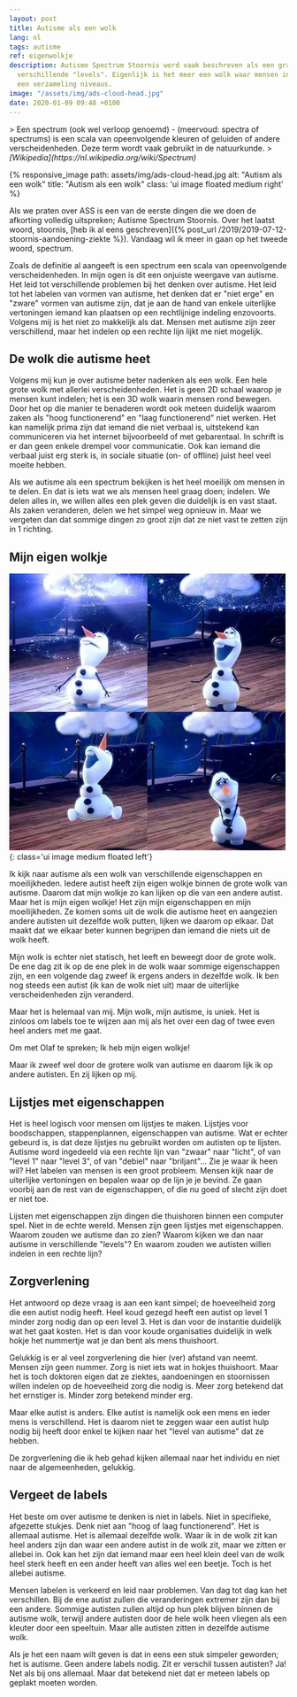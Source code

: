 ```yaml
---
layout: post
title: Autisme als een wolk
lang: nl
tags: autisme
ref: eigenwolkje
description: Autisme Spectrum Stoornis word vaak beschreven als een grafiek of als
  verschillende "levels". Eigenlijk is het meer een wolk waar mensen in bewegen dan
  een verzameling niveaus.
image: "/assets/img/ads-cloud-head.jpg"
date: 2020-01-09 09:48 +0100
---
```

<div class="quote" markdown="1">
> Een spectrum (ook wel verloop genoemd) - (meervoud: spectra of spectrums) is een scala van opeenvolgende kleuren of geluiden of andere verscheidenheden. Deze term wordt vaak gebruikt in de natuurkunde.
> <cite>[Wikipedia](https://nl.wikipedia.org/wiki/Spectrum)</cite>
</div>

{% responsive_image path: assets/img/ads-cloud-head.jpg alt: "Autism als een wolk" title: "Autism als een wolk" class: 'ui image floated medium right' %}

Als we praten over ASS is een van de eerste dingen die we doen de afkorting volledig uitspreken; Autisme Spectrum Stoornis. Over het laatst woord, stoornis, [heb ik al eens geschreven]({% post_url /2019/2019-07-12-stoornis-aandoening-ziekte %}). Vandaag wil ik meer in gaan op het tweede woord, spectrum.

Zoals de definitie al aangeeft is een spectrum een scala van opeenvolgende verscheidenheden. In mijn ogen is dit een onjuiste weergave van autisme. Het leid tot verschillende problemen bij het denken over autisme. Het leid tot het labelen van vormen van autisme, het denken dat er "niet erge" en "zware" vormen van autisme zijn, dat je aan de hand van enkele uiterlijke vertoningen iemand kan plaatsen op een rechtlijnige indeling enzovoorts. Volgens mij is het niet zo makkelijk als dat. Mensen met autisme zijn zeer verschillend, maar het indelen op een rechte lijn lijkt me niet mogelijk.

## De wolk die autisme heet

Volgens mij kun je over autisme beter nadenken als een wolk. Een hele grote wolk met allerlei verscheidenheden. Het is geen 2D schaal waarop je mensen kunt indelen; het is een 3D wolk waarin mensen rond bewegen. Door het op die manier te benaderen wordt ook meteen duidelijk waarom zaken als "hoog functionerend" en "laag functionerend" niet werken. Het kan namelijk prima zijn dat iemand die niet verbaal is, uitstekend kan communiceren via het internet bijvoorbeeld of met gebarentaal. In schrift is er dan geen enkele drempel voor communicatie. Ook kan iemand die verbaal juist erg sterk is, in sociale situatie (on- of offline) juist heel veel moeite hebben.

Als we autisme als een spectrum bekijken is het heel moeilijk om mensen in te delen. En dat is iets wat we als mensen heel graag doen; indelen. We delen alles in, we willen alles een plek geven die duidelijk is en vast staat. Als zaken veranderen, delen we het simpel weg opnieuw in. Maar we vergeten dan dat sommige dingen zo groot zijn dat ze niet vast te zetten zijn in 1 richting.

## Mijn eigen wolkje
![Ik heb mijn eigen wolkje!](/assets/img/olafwolkje.jpg){: class='ui image medium floated left'}

Ik kijk naar autisme als een wolk van verschillende eigenschappen en moeilijkheden. Iedere autist heeft zijn eigen wolkje binnen de grote wolk van autisme. Daarom dat mijn wolkje zo kan lijken op die van een andere autist. Maar het is mijn eigen wolkje! Het zijn mijn eigenschappen en mijn moeilijkheden. Ze komen soms uit de wolk die autisme heet en aangezien andere autisten uit dezelfde wolk putten, lijken we daarom op elkaar. Dat maakt dat we elkaar beter kunnen begrijpen dan iemand die niets uit de wolk heeft.

Mijn wolk is echter niet statisch, het leeft en beweegt door de grote wolk. De ene dag zit ik op de ene plek in de wolk waar sommige eigenschappen zijn, en een volgende dag zweef ik ergens anders in dezelfde wolk. Ik ben nog steeds een autist (ik kan de wolk niet uit) maar de uiterlijke verscheidenheden zijn veranderd.

Maar het is helemaal van mij. Mijn wolk, mijn autisme, is uniek. Het is zinloos om labels toe te wijzen aan mij als het over een dag of twee even heel anders met me gaat.

Om met Olaf te spreken; Ik heb mijn eigen wolkje!

Maar ik zweef wel door de grotere wolk van autisme en daarom lijk ik op andere autisten. En zij lijken op mij.

## Lijstjes met eigenschappen

Het is heel logisch voor mensen om lijstjes te maken. Lijstjes voor boodschappen, stappenplannen, eigenschappen van autisme. Wat er echter gebeurd is, is dat deze lijstjes nu gebruikt worden om autisten op te lijsten. Autisme word ingedeeld via een rechte lijn van "zwaar" naar "licht", of van "level 1" naar "level 3", of van "debiel" naar "briljant"... Zie je waar ik heen wil? Het labelen van mensen is een groot probleem. Mensen kijk naar de uiterlijke vertoningen en bepalen waar op de lijn je je bevind. Ze gaan voorbij aan de rest van de eigenschappen, of die nu goed of slecht zijn doet er niet toe.

Lijsten met eigenschappen zijn dingen die thuishoren binnen een computer spel. Niet in de echte wereld. Mensen zijn geen lijstjes met eigenschappen. Waarom zouden we autisme dan zo zien? Waarom kijken we dan naar autisme in verschillende "levels"? En waarom zouden we autisten willen indelen in een rechte lijn?

## Zorgverlening

Het antwoord op deze vraag is aan een kant simpel; de hoeveelheid zorg die een autist nodig heeft. Heel koud gezegd heeft een autist op level 1 minder zorg nodig dan op een level 3. Het is dan voor de instantie duidelijk wat het gaat kosten. Het is dan voor koude organisaties duidelijk in welk hokje het nummertje wat je dan bent als mens thuishoort.

Gelukkig is er al veel zorgverlening die hier (ver) afstand van neemt. Mensen zijn geen nummer. Zorg is niet iets wat in hokjes thuishoort. Maar het is toch doktoren eigen dat ze ziektes, aandoeningen en stoornissen willen indelen op de hoeveelheid zorg die nodig is. Meer zorg betekend dat het ernstiger is. Minder zorg betekend minder erg.

Maar elke autist is anders. Elke autist is namelijk ook een mens en ieder mens is verschillend. Het is daarom niet te zeggen waar een autist hulp nodig bij heeft door enkel te kijken naar het "level van autisme" dat ze hebben.

De zorgverlening die ik heb gehad kijken allemaal naar het individu en niet naar de algemeenheden, gelukkig.

## Vergeet de labels

Het beste om over autisme te denken is niet in labels. Niet in specifieke, afgezette stukjes. Denk niet aan "hoog of laag functionerend". Het is allemaal autisme. Het is allemaal dezelfde wolk. Waar ik in de wolk zit kan heel anders zijn dan waar een andere autist in de wolk zit, maar we zitten er allebei in. Ook kan het zijn dat iemand maar een heel klein deel van de wolk heel sterk heeft en een ander heeft van alles wel een beetje. Toch is het allebei autisme.

Mensen labelen is verkeerd en leid naar problemen. Van dag tot dag kan het verschillen. Bij de ene autist zullen die veranderingen extremer zijn dan bij een andere. Sommige autisten zullen altijd op hun plek blijven binnen de autisme wolk, terwijl andere autisten door de hele wolk heen vliegen als een kleuter door een speeltuin. Maar alle autisten zitten in dezelfde autisme wolk.

Als je het een naam wilt geven is dat in eens een stuk simpeler geworden; het is autisme. Geen andere labels nodig. Zit er verschil tussen autisten? Ja! Net als bij ons allemaal. Maar dat betekend niet dat er meteen labels op geplakt moeten worden.
